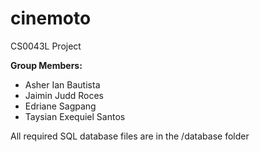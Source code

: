# cinemoto
CS0043L Project

**Group Members:**
- Asher Ian Bautista
- Jaimin Judd Roces
- Edriane Sagpang
- Taysian Exequiel Santos

All required SQL database files are in the /database folder
